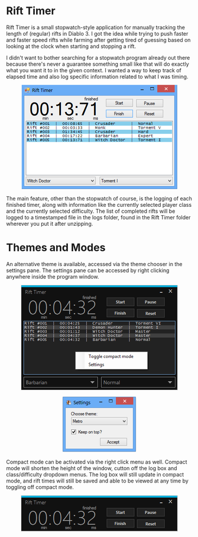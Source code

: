 # Rift Timer

Rift Timer is a small stopwatch-style application for manually tracking
the length of (regular) rifts in Diablo 3. I got the idea while trying to
push faster and faster speed rifts while farming after getting tired of
guessing based on looking at the clock when starting and stopping a rift.

I didn't want to bother searching for a stopwatch program already out there
because there's never a guarantee something small like that will do exactly
what you want it to in the given context. I wanted a way to keep track of
elapsed time and also log specific information related to what I was timing.

<p align="center"><img src="_res/example.png"/></p>

The main feature, other than the stopwatch of course, is the logging of each
finished timer, along with information like the currently selected player
class and the currently selected difficulty. The list of completed rifts will
be logged to a timestamped file in the logs folder, found in the Rift Timer
folder wherever you put it after unzipping.

# Themes and Modes

An alternative theme is available, accessed via the theme chooser in the
settings pane. The settings pane can be accessed by right clicking anywhere
inside the program window.

<p align="center"><img src="_res/example3.png"/></p>
<p align="center"><img src="_res/example5.png"/></p>

Compact mode can be activated via the right click menu as well. Compact mode
will shorten the height of the window, cutton off the log box and class/difficulty
dropdown menus. The log box will still update in compact mode, and rift times
will still be saved and able to be viewed at any time by toggling off compact mode.

<p align="center"><img src="_res/example4.png"/></p>
